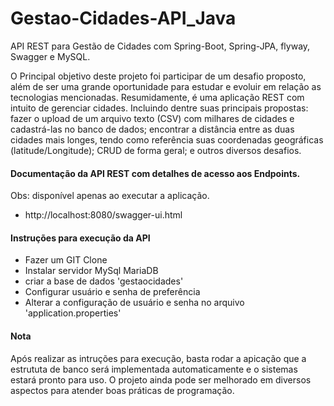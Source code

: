 # Gestao-Cidades-API_Java

API REST para Gestão de Cidades com Spring-Boot, Spring-JPA, flyway, Swagger e MySQL.

O Principal objetivo deste projeto foi participar de um desafio proposto, além de ser uma grande oportunidade para estudar e evoluir em relação as tecnologias mencionadas. Resumidamente, é uma aplicação REST com intuito de gerenciar cidades. Incluindo dentre suas principais propostas: fazer o upload de um arquivo texto (CSV) com milhares de cidades e cadastrá-las no banco de dados; encontrar a distância entre as duas cidades mais longes, tendo como referência suas coordenadas geográficas (latitude/Longitude); CRUD de forma geral; e outros diversos desafios.

#### Documentação da API REST com detalhes de acesso aos Endpoints.
Obs: disponível apenas ao executar a aplicação. 
- http://localhost:8080/swagger-ui.html


#### Instruções para execução da API
- Fazer um GIT Clone
- Instalar servidor MySql MariaDB
- criar a base de dados 'gestaocidades'
- Configurar usuário e senha de preferência
- Alterar a configuração de usuário e senha no arquivo 'application.properties'


#### Nota
Após realizar as intruções para execução, basta rodar a apicação que a estrututa de banco será implementada automaticamente e o sistemas estará pronto para uso. O projeto ainda pode ser melhorado em diversos aspectos para atender boas práticas de programação.
